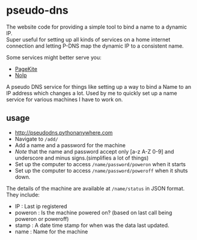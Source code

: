 pseudo-dns
==========

The website code for providing a simple tool to bind a name to a dynamic IP.  
Super useful for setting up all kinds of services on a home internet connection and letting P-DNS map the dynamic IP to a consistent name.

Some services might better serve you:

- [PageKite](https://pagekite.net/)
- [NoIp](http://www.noip.com/free)


A pseudo DNS service for things like setting up a way to bind a Name to an IP address which changes a lot. Used by me to quickly set up a name service for various machines I have to work on.


usage
-----

- <http://pseudodns.pythonanywhere.com>
- Navigate to `/add/`
- Add a name and a password for the machine
- *Note* that the name and password accept only [a-z A-Z 0-9] and underscore and minus signs.(simplifies a lot of things)
- Set up the computer to access `/name/password/poweron` when it starts
- Set up the computer to access `/name/password/poweroff` when it shuts down.

The details of the machine are available at `/name/status` in JSON format. They include:

- IP        : Last ip registered
- poweron   : Is the machine powered on? (based on last call being poweron or poweroff)
- stamp     : A date time stamp for when was the data last updated.
- name      : Name for the machine
